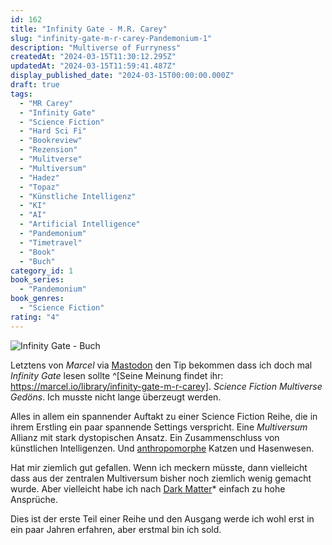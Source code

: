 ```yaml
---
id: 162
title: "Infinity Gate - M.R. Carey"
slug: "infinity-gate-m-r-carey-Pandemonium-1"
description: "Multiverse of Furryness"
createdAt: "2024-03-15T11:30:12.295Z"
updatedAt: "2024-03-15T11:59:41.487Z"
display_published_date: "2024-03-15T00:00:00.000Z"
draft: true
tags:
  - "MR Carey"
  - "Infinity Gate"
  - "Science Fiction"
  - "Hard Sci Fi"
  - "Bookreview"
  - "Rezension"
  - "Mulitverse"
  - "Multiversum"
  - "Hadez"
  - "Topaz"
  - "Künstliche Intelligenz"
  - "KI"
  - "AI"
  - "Artificial Intelligence"
  - "Pandemonium"
  - "Timetravel"
  - "Book"
  - "Buch"
category_id: 1
book_series:
  - "Pandemonium"
book_genres:
  - "Science Fiction"
rating: "4"
---
```


![Infinity Gate - Buch](https://res.cloudinary.com/dlsll9dkn/image/upload/v1710498553/photo_2024_03_15_11_28_56_4b87fed1af.jpg)

Letztens von *Marcel* via [Mastodon](https://norden.social/@marcel@mastodon.social/111510558665781569) den Tip bekommen dass ich doch mal *Infinity Gate* lesen sollte ^[Seine Meinung findet ihr: https://marcel.io/library/infinity-gate-m-r-carey]. *Science Fiction Multiverse Gedöns*. Ich musste nicht lange überzeugt werden. 

<!--more-->

Alles in allem ein spannender Auftakt zu einer Science Fiction Reihe, die in ihrem Erstling ein paar spannende Settings verspricht. Eine *Multiversum* Allianz mit stark dystopischen Ansatz. Ein Zusammenschluss von künstlichen Intelligenzen. Und [anthropomorphe](https://de.wikipedia.org/wiki/Anthropomorphismus) Katzen und Hasenwesen. 

Hat mir ziemlich gut gefallen. Wenn ich meckern müsste, dann vielleicht dass aus der zentralen Multiversum bisher noch ziemlich wenig gemacht wurde. Aber vielleicht habe ich nach [Dark Matter](https://amzn.to/4c9a6rA)* einfach zu hohe Ansprüche. 

Dies ist der erste Teil einer Reihe und den Ausgang werde ich wohl erst in ein paar Jahren erfahren, aber erstmal bin ich sold. 